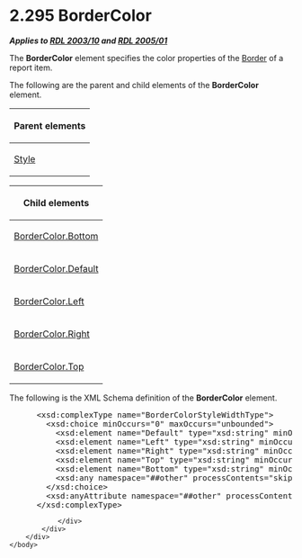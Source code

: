 <html dir="LTR" xmlns:mshelp="http://msdn.microsoft.com/mshelp" xmlns:ddue="http://ddue.schemas.microsoft.com/authoring/2003/5" xmlns:xlink="http://www.w3.org/1999/xlink" xmlns:tool="http://www.microsoft.com/tooltip">
    <head>
        <meta http-equiv="Content-Type" content="text/html; CHARSET=utf-8"></meta>
        <meta name="save" content="history"></meta>
        <title>2.295 BorderColor</title>
        <xml>
            <mshelp:toctitle title="2.295 BorderColor"></mshelp:toctitle>
            <mshelp:rltitle title="[MS-RDL]: BorderColor"></mshelp:rltitle>
            <mshelp:keyword index="A" term="66641e6c-1e60-483e-a84d-d43d738623bf"></mshelp:keyword>
            <mshelp:attr name="DCSext.ContentType" value="open specification"></mshelp:attr>
            <mshelp:attr name="AssetID" value="66641e6c-1e60-483e-a84d-d43d738623bf"></mshelp:attr>
            <mshelp:attr name="TopicType" value="kbRef"></mshelp:attr>
            <mshelp:attr name="DCSext.Title" value="[MS-RDL]: BorderColor" />
        </xml>
    </head>
    <body>
        <div id="header">
            <h1 class="heading">2.295 BorderColor</h1>
        </div>
        <div id="mainSection">
            <div id="mainBody">
                <div id="allHistory" class="saveHistory"></div>
                <div id="sectionSection0" class="section" name="collapseableSection">
                    

<p><b><i>Applies to </i></b><a href="a7e2ad00-07c8-4f6d-80ab-3ad55df7b233.html"><b><i>RDL 2003/10</i></b></a><b>
<i>and </i></b><a href="3ebe2912-4958-4832-b391-cad1f5e13338.html"><b><i>RDL 2005/01</i></b></a></p>

<p>The <b>BorderColor</b> element specifies the color
properties of the <a href="39ecf39b-787f-4c80-94a9-a0eed30385be.html">Border</a>
of a report item. </p>

<p>The following are the parent and child elements of the <b>BorderColor</b>
element.</p>

<table>
 <thead>
  <tr>
   <th>
   <p>Parent elements</p>
   </th>
  </tr>
 </thead>
 <tr>
  <td>
  <p><a href="ea446209-9c6a-46ce-b472-fae8b8350b37.html">Style</a></p>
  </td>
 </tr>
</table>

<p> </p>

<table>
 <thead>
  <tr>
   <th>
   <p>Child elements</p>
   </th>
  </tr>
 </thead>
 <tr>
  <td>
  <p><a href="87563536-a721-4a24-8e95-124744874e7a.html">BorderColor.Bottom</a></p>
  </td>
 </tr>
 <tr>
  <td>
  <p><a href="6af30362-99ef-4975-8b40-d64292e8e7d6.html">BorderColor.Default</a></p>
  </td>
 </tr>
 <tr>
  <td>
  <p><a href="803422ee-3746-433e-9f38-3614990bd0d2.html">BorderColor.Left</a></p>
  </td>
 </tr>
 <tr>
  <td>
  <p><a href="1ed3465f-b49b-4558-b9c7-79b5284bc89c.html">BorderColor.Right</a></p>
  </td>
 </tr>
 <tr>
  <td>
  <p><a href="b7e361b5-171e-4afb-8196-6f5ca52e6ddd.html">BorderColor.Top</a></p>
  </td>
 </tr>
</table>

<p>The following is the XML Schema definition of the <b>BorderColor</b>
element.</p>

<dl>
<dd>
<div><pre> &lt;xsd:complexType name=&quot;BorderColorStyleWidthType&quot;&gt;
   &lt;xsd:choice minOccurs=&quot;0&quot; maxOccurs=&quot;unbounded&quot;&gt;
     &lt;xsd:element name=&quot;Default&quot; type=&quot;xsd:string&quot; minOccurs=&quot;0&quot; /&gt;
     &lt;xsd:element name=&quot;Left&quot; type=&quot;xsd:string&quot; minOccurs=&quot;0&quot; /&gt;
     &lt;xsd:element name=&quot;Right&quot; type=&quot;xsd:string&quot; minOccurs=&quot;0&quot; /&gt;
     &lt;xsd:element name=&quot;Top&quot; type=&quot;xsd:string&quot; minOccurs=&quot;0&quot; /&gt;
     &lt;xsd:element name=&quot;Bottom&quot; type=&quot;xsd:string&quot; minOccurs=&quot;0&quot; /&gt;
     &lt;xsd:any namespace=&quot;##other&quot; processContents=&quot;skip&quot; /&gt;
   &lt;/xsd:choice&gt;
   &lt;xsd:anyAttribute namespace=&quot;##other&quot; processContents=&quot;skip&quot; /&gt;
 &lt;/xsd:complexType&gt;
</pre></div>
</dd></dl>


                </div>
            </div>
        </div>
    </body>
</html>